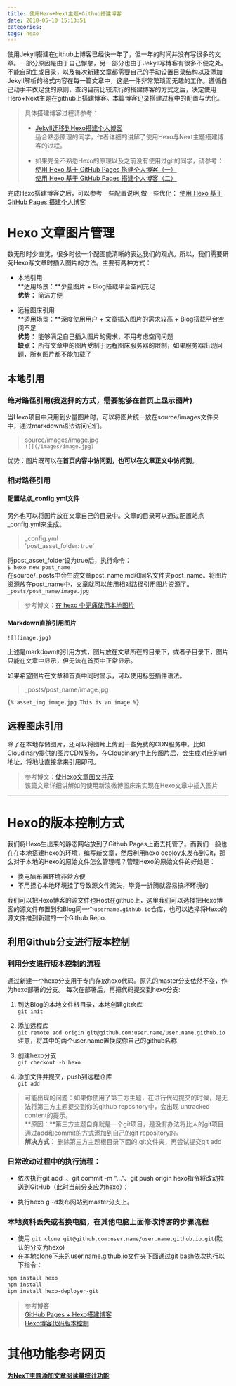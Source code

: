 ```yaml
---
title: 使用Hero+Next主题+Github搭建博客
date: 2018-05-10 15:13:51
categories:
tags: hexo
---
```

使用Jekyll搭建在github上博客已经快一年了，但一年的时间并没有写很多的文章。一部分原因是由于自己懈怠，另一部分也由于Jekyll写博客有很多不便之处。不能自动生成目录，以及每次新建文章都需要自己的手动设置目录结构以及添加Jekyll解析的格式内容在每一篇文章中，这是一件非常繁琐而无趣的工作。遵循自己动手丰衣足食的原则，查询目前比较流行的搭建博客的方式之后，决定使用Hero+Next主题在github上搭建博客。本篇博客记录搭建过程中的配置与优化。

> 具体搭建博客过程请参考：
> - [Jekyll迁移到Hexo搭建个人博客](https://www.ezlippi.com/blog/2016/02/jekyll-to-hexo.html)  
适合熟悉原理的同学，作者详细的讲解了使用Hexo与Next主题搭建博客的过程。
>   
> - 如果完全不熟悉Hexo的原理以及之前没有使用过git的同学，请参考：  
   [使用 Hexo 基于 GitHub Pages 搭建个人博客（一）](https://ehlxr.me/2016/07/23/%E4%BD%BF%E7%94%A8Hexo%E5%9F%BA%E4%BA%8EGitHub-Pages%E6%90%AD%E5%BB%BA%E4%B8%AA%E4%BA%BA%E5%8D%9A%E5%AE%A2%EF%BC%88%E4%B8%80%EF%BC%89/)   
   [使用 Hexo 基于 GitHub Pages 搭建个人博客（二）](https://ehlxr.me/2016/07/23/%E4%BD%BF%E7%94%A8Hexo%E5%9F%BA%E4%BA%8EGitHub-Pages%E6%90%AD%E5%BB%BA%E4%B8%AA%E4%BA%BA%E5%8D%9A%E5%AE%A2%EF%BC%88%E4%BA%8C%EF%BC%89/)
   
完成Hexo搭建博客之后，可以参考一些配置说明,做一些优化：
[使用 Hexo 基于 GitHub Pages 搭建个人博客](https://ehlxr.me/2016/08/30/%E4%BD%BF%E7%94%A8Hexo%E5%9F%BA%E4%BA%8EGitHub-Pages%E6%90%AD%E5%BB%BA%E4%B8%AA%E4%BA%BA%E5%8D%9A%E5%AE%A2%EF%BC%88%E4%B8%89%EF%BC%89/)

# Hexo 文章图片管理
数无形时少直觉，很多时候一个配图能清晰的表达我们的观点。所以，我们需要研究Hexo写文章时插入图片的方法。主要有两种方式：
- 本地引用  
**适用场景：**少量图片 + Blog搭载平台空间充足  
**优势：** 简洁方便

- 远程图床引用  
**适用场景：**深度使用用户 + 文章插入图片的需求较高 + Blog搭载平台空间不足  
**优势：** 能够满足自己插入图片的需求，不用考虑空间问题  
**缺点：** 所有文章中的图片受制于远程图床服务器的限制，如果服务器出现问题，所有图片都不能加载了

## 本地引用
### 绝对路径引用(我选择的方式，需要能够在首页上显示图片)
当Hexo项目中只用到少量图片时，可以将图片统一放在source/images文件夹中，通过markdown语法访问它们。  
 > source/images/image.jpg  
`![](/images/image.jpg)`  

优势：图片既可以在**首页内容中访问到，也可以在文章正文中访问到**。

### 相对路径引用
#### 配置站点_config.yml文件
另外也可以将图片放在文章自己的目录中。文章的目录可以通过配置站点_config.yml来生成。  
> _config.yml  
'post_asset_folder: true'  

将post_asset_folder设为true后，执行命令：  
`$ hexo new post_name`  
在source/_posts中会生成文章post_name.md和同名文件夹post_name。将图片资源放在post_name中，文章就可以使用相对路径引用图片资源了。  
`_posts/post_name/image.jpg`
> 参考博文：[在 hexo 中无痛使用本地图片](http://www.cnblogs.com/lmf-techniques/articles/6911051.html)

#### Markdown直接引用图片
`![](image.jpg)`  

上述是markdown的引用方式，图片放在文章所在的目录下，或者子目录下，图片只能在文章中显示，但无法在首页中正常显示。

如果希望图片在文章和首页中同时显示，可以使用标签插件语法。  
> _posts/post_name/image.jpg
```
{% asset_img image.jpg This is an image %}
```
## 远程图床引用
除了在本地存储图片，还可以将图片上传到一些免费的CDN服务中。比如Cloudinary提供的图片CDN服务，在Cloudinary中上传图片后，会生成对应的url地址，将地址直接拿来引用即可。
> 参考博文：[使Hexo文章图文并茂](https://mapan.tech/posts/c9c3.html)  
> 该篇文章详细讲解如何使用新浪微博图床来实现在Hexo文章中插入图片
********

# Hexo的版本控制方式
我们将Hexo生出来的静态网站放到了Github Pages上面去托管了。而我们一般也在在本地搭建Hexo的环境，编写新文章，然后利用hexo deploy来发布到Git，那么对于本地的Hexo的原始文件怎么管理呢？管理Hexo的原始文件的好处是：
- 换电脑布置环境非常方便
- 不用担心本地环境挂了导致源文件流失，毕竟一折腾就容易搞坏环境的

我们可以把Hexo博客的源文件也Host在github上，这里我们可以选择把Hexo博客的源文件布置到和Blog同一个`username.github.io`仓库，也可以选择将Hexo的源文件推到新建的一个Github Repo.
## 利用Github分支进行版本控制
### 利用分支进行版本控制的流程
通过新建一个hexo分支用于专门存放hexo代码。原先的master分支依然不变，作为hexo部署的分支。
每次在部署后，再把代码提交到hexo分支:
1. 到达Blog的本地文件根目录，本地创建git仓库  
`git init`

2. 添加远程库  
`git remote add origin git@github.com:user.name/user.name.github.io`  
注意，将其中的两个user.name置换成你自己的github名称

3. 创建hexo分支  
`git checkout -b hexo`  

4. 添加文件并提交，push到远程仓库  
`git add`  
> 可能出现的问题：如果你使用了第三方主题，在进行代码提交的时候，是无法将第三方主题提交到你的github repository中，会出现 untracked content的提示。  
> **原因：**第三方主题自身就是一个git项目，是没有办法将比人的git项目通过add和commit的方式添加到自己的git repository的。  
> **解决方式：** 删除第三方主题根目录下面的.git文件夹，再尝试提交git add

### 日常改动过程中的执行流程：
- 依次执行git add .、git commit -m "..."、git push origin hexo指令将改动推送到GitHub（此时当前分支应为hexo）；

- 执行hexo g -d发布网站到master分支上。

### 本地资料丢失或者换电脑，在其他电脑上面修改博客的步骤流程
- 使用 `git clone git@github.com:user.name/user.name.github.io.git`(默认的分支为hexo)
- 在本地clone下来的user.name.github.io文件夹下面通过git bash依次执行以下指令：
```sh
npm install hexo
npm install
ipm install hexo-deployer-git
```
> 参考博客  
> [GitHub Pages + Hexo搭建博客](http://crazymilk.github.io/2015/12/28/GitHub-Pages-Hexo%E6%90%AD%E5%BB%BA%E5%8D%9A%E5%AE%A2/#more)  
> [Hexo博客代码版本控制](http://chenhuichao.com/2016/02/22/hexo/hexo-guide-3/)  




# 其他功能参考网页

#### [为NexT主题添加文章阅读量统计功能](https://notes.wanghao.work/2015-10-21-%E4%B8%BANexT%E4%B8%BB%E9%A2%98%E6%B7%BB%E5%8A%A0%E6%96%87%E7%AB%A0%E9%98%85%E8%AF%BB%E9%87%8F%E7%BB%9F%E8%AE%A1%E5%8A%9F%E8%83%BD.html#%E9%85%8D%E7%BD%AELeanCloud)

